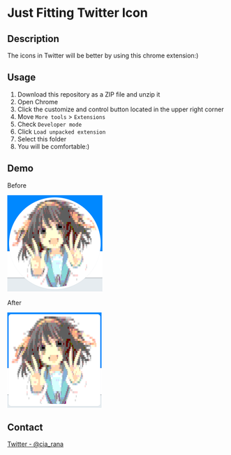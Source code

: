 # Just Fitting Twitter Icon

## Description

The icons in Twitter will be better by using this chrome extension:)

## Usage

1. Download this repository as a ZIP file and unzip it
1. Open Chrome
1. Click the customize and control button located in the upper right corner
1. Move ```More tools``` > ```Extensions```
1. Check ```Developer mode```
1. Click ```Load unpacked extension```
1. Select this folder
1. You will be comfortable:)

## Demo

Before

![before](./img/beforeIcon.png)

After

![before](./img/afterIcon.png)

## Contact
[Twitter - @cia_rana](https://twitter.com/cia_rana)